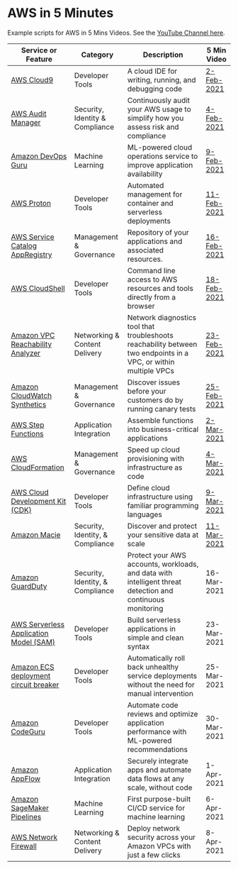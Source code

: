 # AWS in 5 Minutes
Example scripts for AWS in 5 Mins Videos. See the [YouTube Channel here](https://www.youtube.com/playlist?list=PL9sBDyLU4vNQYcjBCVmhQdOElguNXcRPK).

Service or Feature | Category | Description | 5 Min Video
---------- | ------------ | ------------ | ------------
[AWS Cloud9](./cloud9) | Developer Tools | A cloud IDE for writing, running, and debugging code | [2-Feb-2021](https://youtu.be/ZTPgkD7_0Mk)
[AWS Audit Manager](./audit-manager) | Security, Identity & Compliance | Continuously audit your AWS usage to simplify how you assess risk and compliance | [4-Feb-2021](https://youtu.be/mSMlxUJERdg)
[Amazon DevOps Guru](./devops-guru) | Machine Learning | ML-powered cloud operations service to improve application availability | [9-Feb-2021](https://youtu.be/Dg-rh17b91Q)
[AWS Proton](./proton) | Developer Tools | Automated management for container and serverless deployments | [11-Feb-2021](https://youtu.be/EN41nXwyTGQ)
[AWS Service Catalog AppRegistry](./appregistry) | Management & Governance | Repository of your applications and associated resources. | [16-Feb-2021](https://youtu.be/AZT1OGUnTAw)
[AWS CloudShell](./cloudshell) | Developer Tools | Command line access to AWS resources and tools directly from a browser | [18-Feb-2021](https://youtu.be/Y1-ZMXWujtI)
[Amazon VPC Reachability Analyzer](./vpc-reachability) | Networking & Content Delivery | Network diagnostics tool that troubleshoots reachability between two endpoints in a VPC, or within multiple VPCs | [23-Feb-2021](https://youtu.be/71bEDGvkQns)
[Amazon CloudWatch Synthetics](./synthetics) | Management & Governance | Discover issues before your customers do by running canary tests | [25-Feb-2021](https://youtu.be/8O91EESLGoI)
[AWS Step Functions](./step-functions) | Application Integration | Assemble functions into business-critical applications | [2-Mar-2021](https://youtu.be/1pxfIQuj2LM)
[AWS CloudFormation](./cloudformation) | Management & Governance | Speed up cloud provisioning with infrastructure as code | [4-Mar-2021](https://youtu.be/lupfVvpTLpU)
[AWS Cloud Development Kit (CDK)](./cdk) | Developer Tools | Define cloud infrastructure using familiar programming languages | [9-Mar-2021](https://youtu.be/ftFIIrrV-IA)
[Amazon Macie](./macie) | Security, Identity, & Compliance | Discover and protect your sensitive data at scale | [11-Mar-2021](https://youtu.be/v6JTkeex08A)
[Amazon GuardDuty](./guard-duty) | Security, Identity, & Compliance | Protect your AWS accounts, workloads, and data with intelligent threat detection and continuous monitoring | 16-Mar-2021
[AWS Serverless Application Model (SAM)](./sam) | Developer Tools | Build serverless applications in simple and clean syntax | 23-Mar-2021
[Amazon ECS deployment circuit breaker](./ecs-circuit) | Developer Tools | Automatically roll back unhealthy service deployments without the need for manual intervention | 25-Mar-2021
[Amazon CodeGuru](./codeguru) | Developer Tools | Automate code reviews and optimize application performance with ML-powered recommendations | 30-Mar-2021
[Amazon AppFlow](./appflow) | Application Integration | Securely integrate apps and automate data flows at any scale, without code | 1-Apr-2021
[Amazon SageMaker Pipelines](./sagemaker-pipelines) | Machine Learning | First purpose-built CI/CD service for machine learning | 6-Apr-2021
[AWS Network Firewall](./network-firewall) | Networking & Content Delivery | Deploy network security across your Amazon VPCs with just a few clicks | 8-Apr-2021